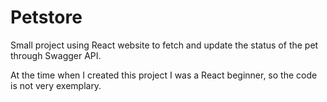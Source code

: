 # Petstore
Small project using React website to fetch and update the status of the pet through Swagger API.

At the time when I created this project I was a React beginner, so the code is not very exemplary.
